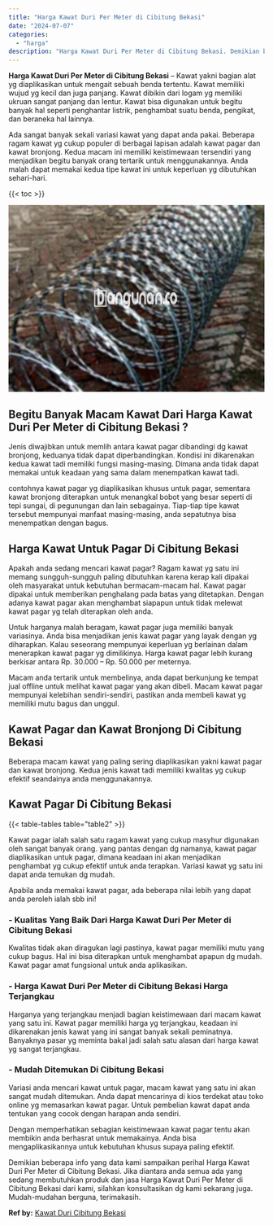 ```yaml
---
title: "Harga Kawat Duri Per Meter di Cibitung Bekasi"
date: "2024-07-07"
categories: 
  - "harga"
description: "Harga Kawat Duri Per Meter di Cibitung Bekasi. Demikian beberapa info yang data kami sampaikan perihal Harga Kawat Duri Per Meter di Cibitung Bekasi. Jika di..."
---
```


**Harga Kawat Duri Per Meter di Cibitung Bekasi** – Kawat yakni bagian alat yg diaplikasikan untuk mengait sebuah benda tertentu. Kawat memiliki wujud yg kecil dan juga panjang. Kawat dibikin dari logam yg memiliki ukruan sangat panjang dan lentur. Kawat bisa digunakan untuk begitu banyak hal seperti penghantar listrik, penghambat suatu benda, pengikat, dan beraneka hal lainnya.

Ada sangat banyak sekali variasi kawat yang dapat anda pakai. Beberapa ragam kawat yg cukup populer di berbagai lapisan adalah kawat pagar dan kawat bronjong. Kedua macam ini memiliki keistimewaan tersendiri yang menjadikan begitu banyak orang tertarik untuk menggunakannya. Anda malah dapat memakai kedua tipe kawat ini untuk keperluan yg dibutuhkan sehari-hari.

{{< toc >}}

![Harga Kawat Duri Per Meter di Cibitung Bekasi](/images/jual-kawat-murah42.png)

## Begitu Banyak Macam Kawat Dari Harga Kawat Duri Per Meter di Cibitung Bekasi ?

Jenis diwajibkan untuk memlih antara kawat pagar dibandingi dg kawat bronjong, keduanya tidak dapat diperbandingkan. Kondisi ini dikarenakan kedua kawat tadi memiliki fungsi masing-masing. Dimana anda tidak dapat memakai untuk keadaan yang sama dalam menempatkan kawat tadi.

contohnya kawat pagar yg diaplikasikan khusus untuk pagar, sementara kawat bronjong diterapkan untuk menangkal bobot yang besar seperti di tepi sungai, di pegunungan dan lain sebagainya. Tiap-tiap tipe kawat tersebut mempunyai manfaat masing-masing, anda sepatutnya bisa menempatkan dengan bagus.

## Harga Kawat Untuk Pagar Di Cibitung Bekasi

Apakah anda sedang mencari kawat pagar? Ragam kawat yg satu ini memang sungguh-sungguh paling dibutuhkan karena kerap kali dipakai oleh masyarakat untuk kebutuhan bermacam-macam hal. Kawat pagar dipakai untuk memberikan penghalang pada batas yang ditetapkan. Dengan adanya kawat pagar akan menghambat siapapun untuk tidak melewat kawat pagar yg telah diterapkan oleh anda.

Untuk harganya malah beragam, kawat pagar juga memiliki banyak variasinya. Anda bisa menjadikan jenis kawat pagar yang layak dengan yg diharapkan. Kalau seseorang mempunyai keperluan yg berlainan dalam menerapkan kawat pagar yg dimilikinya. Harga kawat pagar lebih kurang berkisar antara Rp. 30.000 – Rp. 50.000 per meternya.

Macam anda tertarik untuk membelinya, anda dapat berkunjung ke tempat jual offline untuk melihat kawat pagar yang akan dibeli. Macam kawat pagar mempunyai kelebihan sendiri-sendiri, pastikan anda membeli kawat yg memiliki mutu bagus dan unggul.

## Kawat Pagar dan Kawat Bronjong Di Cibitung Bekasi

Beberapa macam kawat yang paling sering diaplikasikan yakni kawat pagar dan kawat bronjong. Kedua jenis kawat tadi memiliki kwalitas yg cukup efektif seandainya anda menggunakannya.

## Kawat Pagar Di Cibitung Bekasi

{{< table-tables table="table2" >}}

Kawat pagar ialah salah satu ragam kawat yang cukup masyhur digunakan oleh sangat banyak orang. yang pantas dengan dg namanya, kawat pagar diaplikasikan untuk pagar, dimana keadaan ini akan menjadikan penghambat yg cukup efektif untuk anda terapkan. Variasi kawat yg satu ini dapat anda temukan dg mudah.

Apabila anda memakai kawat pagar, ada beberapa nilai lebih yang dapat anda peroleh ialah sbb ini!

### \- Kualitas Yang Baik Dari Harga Kawat Duri Per Meter di Cibitung Bekasi

Kwalitas tidak akan diragukan lagi pastinya, kawat pagar memiliki mutu yang cukup bagus. Hal ini bisa diterapkan untuk menghambat apapun dg mudah. Kawat pagar amat fungsional untuk anda aplikasikan.

### \- Harga Kawat Duri Per Meter di Cibitung Bekasi Harga Terjangkau

Harganya yang terjangkau menjadi bagian keistimewaan dari macam kawat yang satu ini. Kawat pagar memiliki harga yg terjangkau, keadaan ini dikarenakan jenis kawat yang ini sangat banyak sekali peminatnya. Banyaknya pasar yg meminta bakal jadi salah satu alasan dari harga kawat yg sangat terjangkau.

### \- Mudah Ditemukan Di Cibitung Bekasi

Variasi anda mencari kawat untuk pagar, macam kawat yang satu ini akan sangat mudah ditemukan. Anda dapat mencarinya di kios terdekat atau toko online yg memasarkan kawat pagar. Untuk pembelian kawat dapat anda tentukan yang cocok dengan harapan anda sendiri.

Dengan memperhatikan sebagian keistimewaan kawat pagar tentu akan membikin anda berhasrat untuk memakainya. Anda bisa mengaplikasikannya untuk kebutuhan khusus supaya paling efektif.

Demikian beberapa info yang data kami sampaikan perihal Harga Kawat Duri Per Meter di Cibitung Bekasi. Jika diantara anda semua ada yang sedang membutuhkan produk dan jasa Harga Kawat Duri Per Meter di Cibitung Bekasi dari kami, silahkan konsultasikan dg kami sekarang juga. Mudah-mudahan berguna, terimakasih.

**Ref by:** [Kawat Duri Cibitung Bekasi](https://id.wikipedia.org/wiki/Kawat)
